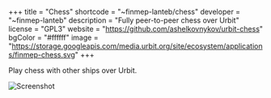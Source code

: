 +++
title = "Chess"
shortcode = "~finmep-lanteb/chess"
developer = "~finmep-lanteb"
description = "Fully peer-to-peer chess over Urbit"
license = "GPL3"
website = "https://github.com/ashelkovnykov/urbit-chess"
bgColor = "#ffffff"
image = "https://storage.googleapis.com/media.urbit.org/site/ecosystem/applications/finmep-chess.svg"
+++

Play chess with other ships over Urbit.

![Screenshot](https://storage.googleapis.com/media.urbit.org/site/ecosystem/applications/urbit-chess-demo.png)